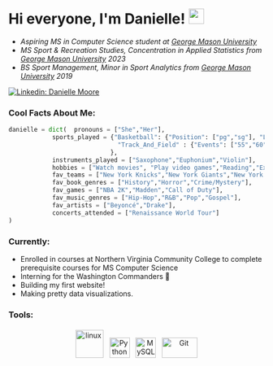 # Hi everyone, I'm Danielle! <img src="https://raw.githubusercontent.com/MartinHeinz/MartinHeinz/master/wave.gif" width="30px"> 

- *Aspiring MS in Computer Science student at [George Mason University](https://www.gmu.edu/)*
- *MS Sport & Recreation Studies, Concentration in Applied Statistics from [George Mason University](https://www.gmu.edu/) 2023*
- *BS Sport Management, Minor in Sport Analytics from [George Mason University](https://www.gmu.edu/) 2019*

[![Linkedin: Danielle Moore](https://img.shields.io/badge/-dmoore007-blue?style=flat-square&logo=Linkedin&logoColor=white&link=https://www.linkedin.com/in/dmoore007/)](https://www.linkedin.com/in/dmoore007/)

### Cool Facts About Me:

```python
danielle = dict(  pronouns = ["She","Her"],
            sports_played = {"Basketball": {"Position": ["pg","sg"], "Level": ["High School","AAU"]},
                              "Track_And_Field" : {"Events": ["55","60","100","200","4x100","4x200"], "Level": "High School"}
                            },
            instruments_played = ["Saxophone","Euphonium","Violin"],
            hobbies = ["Watch movies", "Play video games","Reading","Exercising","Play basketball","Watch basketball","Traveling","Music"],
            fav_teams = ["New York Knicks","New York Giants","New York Yankees"],
            fav_book_genres = ["History","Horror","Crime/Mystery"],
            fav_games = ["NBA 2K","Madden","Call of Duty"],
            fav_music_genres = ["Hip-Hop","R&B","Pop","Gospel"],
            fav_artists = ["Beyoncé","Drake"],
            concerts_attended = ["Renaissance World Tour"]
)
```

### Currently:
- Enrolled in courses at Northern Virginia Community College to complete prerequisite courses for MS Computer Science
- Interning for the Washington Commanders :football:
- Building my first website!
- Making pretty data visualizations.

### Tools:
<p align="center">
	<img title="R" alt="linux" src="https://raw.githubusercontent.com/Thomas-George-T/Thomas-George-T/master/assets/r-lang.svg" width="55" style="vertical-align:down; margin:4px"/>
	<img title="Python" alt="Python" src="https://raw.githubusercontent.com/Thomas-George-T/Thomas-George-T/master/assets/python.svg" width="40" height="40" style="vertical-align:down; margin:4px"/>
	<img title="MySQL" alt="MySQL" src="https://raw.githubusercontent.com/Thomas-George-T/Thomas-George-T/master/assets/mysql.svg" width="40" height="40" style="vertical-align:down; margin:4px"/>
	<img title="Git" alt="Git" src="https://raw.githubusercontent.com/Thomas-George-T/Thomas-George-T/master/assets/git.svg" width="70" height="40" style="vertical-align:down; margin:4px"/>
</p>
